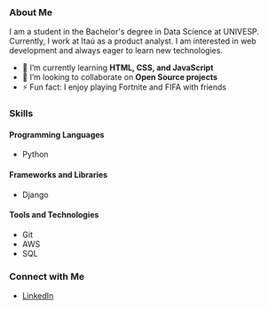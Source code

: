 ### About Me

I am a student in the Bachelor's degree in Data Science at UNIVESP. Currently, I work at Itaú as a product analyst. I am interested in web development and always eager to learn new technologies.

- 🌱 I’m currently learning **HTML, CSS, and JavaScript**
- 👯 I’m looking to collaborate on **Open Source projects**
- ⚡ Fun fact: I enjoy playing Fortnite and FIFA with friends

### Skills

#### Programming Languages
- Python

#### Frameworks and Libraries
- Django

#### Tools and Technologies
- Git
- AWS
- SQL

### Connect with Me

- [LinkedIn](https://www.linkedin.com/in/felipe-r-nascimento/)
